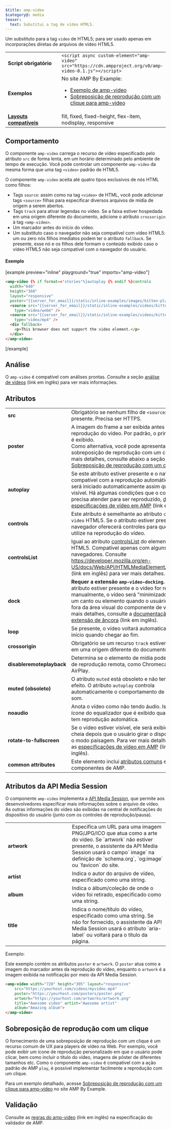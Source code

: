 ```yaml
---
$title: amp-video
$category@: media
teaser:
  text: Substitui a tag de vídeo HTML5.
---
```




<!--
       Copyright 2016 The AMP HTML Authors. All Rights Reserved.

       Licensed under the Apache License, Version 2.0 (the "License");
     you may not use this file except in compliance with the License.
     You may obtain a copy of the License at

     http://www.apache.org/licenses/LICENSE-2.0

     Unless required by applicable law or agreed to in writing, software
     distributed under the License is distributed on an "AS-IS" BASIS,
     WITHOUT WARRANTIES OR CONDITIONS OF ANY KIND, either express or implied.
     See the License for the specific language governing permissions and
     limitations under the License.
-->



Um substituto para a tag `video` de HTML5; para ser usado apenas em incorporações diretas de arquivos de vídeo HTML5.

<table>
  <tr>
    <td width="40%"><strong>Script obrigatório</strong></td>
    <td><code>&lt;script async custom-element="amp-video" src="https://cdn.ampproject.org/v0/amp-video-0.1.js">&lt;/script></code></td>
  </tr>
  <tr>
    <td width="40%"><strong>Exemplos</strong></td>
    <td>No site AMP By Example:<ul>
      <li><a href="https://ampbyexample.com/components/amp-video/">Exemplo de amp-video</a></li>
      <li><a href="https://ampbyexample.com/advanced/click-to-play_overlay_for_amp-video/">Sobreposição de reprodução com um clique para amp-video</a></li></ul></td>
    </tr>
    <tr>
      <td class="col-fourty"><strong><a href="../../../documentation/guides-and-tutorials/develop/style_and_layout/control_layout.md">Layouts compatíveis</a></strong></td>
      <td>fill, fixed, fixed-height, flex-item, nodisplay, responsive</td>
    </tr>
  </table>

## Comportamento <a name="behavior"></a>

O componente `amp-video` carrega o recurso de vídeo especificado pelo atributo `src` de forma lenta, em um horário determinado pelo ambiente de tempo de execução. Você pode controlar um componente `amp-video` da mesma forma que uma tag `<video>` padrão de HTML5.

O componente `amp-video` aceita até quatro tipos exclusivos de nós HTML como filhos:

* Tags `source`: assim como na tag `<video>` de HTML, você pode adicionar tags `<source>` filhas para especificar diversos arquivos de mídia de origem a serem abertos.
* Tags `track` para ativar legendas no vídeo. Se a faixa estiver hospedada em uma origem diferente do documento, adicione o atributo `crossorigin` à tag `<amp-video>`.
* Um marcador antes do início do vídeo.
* Um substituto caso o navegador não seja compatível com vídeo HTML5: um ou zero nós filhos imediatos podem ter o atributo `fallback`. Se presente, esse nó e os filhos dele formam o conteúdo exibido caso o vídeo HTML5 não seja compatível com o navegador do usuário.

#### Exemplo <a name="example"></a>

[example preview="inline" playground="true" imports="amp-video"]
```html
<amp-video {% if format=='stories'%}autoplay {% endif %}controls
  width="640"
  height="360"
  layout="responsive"
  poster="{{server_for_email}}/static/inline-examples/images/kitten-playing.png">
  <source src="{{server_for_email}}/static/inline-examples/videos/kitten-playing.webm"
    type="video/webm" />
  <source src="{{server_for_email}}/static/inline-examples/videos/kitten-playing.mp4"
    type="video/mp4" />
  <div fallback>
    <p>This browser does not support the video element.</p>
  </div>
</amp-video>
```
[/example]

## Análise <a name="analytics"></a>

O `amp-video` é compatível com análises prontas. Consulte a seção [análise de vídeos](https://github.com/ampproject/amphtml/blob/main/extensions/amp-analytics/amp-video-analytics.md) (link em inglês) para ver mais informações.

## Atributos <a name="attributes"></a>

<table>
  <tr>
    <td width="40%"><strong>src</strong></td>
    <td>Obrigatório se nenhum filho de <code>&lt;source&gt;</code> estiver presente. Precisa ser HTTPS.</td>
  </tr>
  <tr>
    <td width="40%"><strong>poster</strong></td>
    <td>A imagem do frame a ser exibida antes do início da reprodução do vídeo. Por padrão, o primeiro frame é exibido.
      <br>
        Como alternativa, você pode apresentar uma sobreposição de reprodução com um clique. Para mais detalhes, consulte abaixo a seção <a href="#click-to-play-overlay">Sobreposição de reprodução com um clique</a>.</td>
      </tr>
      <tr>
        <td width="40%"><strong>autoplay</strong></td>
        <td>Se este atributo estiver presente e o navegador for compatível com a reprodução automática, o vídeo será iniciado automaticamente assim que ficar visível. Há algumas condições que o componente precisa atender para ser reproduzido, <a href="https://github.com/ampproject/amphtml/blob/main/spec/amp-video-interface.md#autoplay">descritas na especificações de vídeo em AMP</a> (link em inglês).</td>
      </tr>
      <tr>
        <td width="40%"><strong>controls</strong></td>
        <td>Este atributo é semelhante ao atributo <code>controls</code> no <code>video</code> HTML5. Se o atributo estiver presente, o navegador oferecerá controles para que o usuário utilize na reprodução do vídeo.</td>
      </tr>
      <tr>
        <td width="40%"><strong>controlsList</strong></td>
        <td>Igual ao atributo <a href="https://developer.mozilla.org/pt-BR/docs/Web/API/HTMLMediaElement/controlsList">controlsList</a> do elemento de vídeo HTML5. Compatível apenas com alguns navegadores. Consulte <a href="https://developer.mozilla.org/pt-BR/docs/Web/API/HTMLMediaElement/controlsList">https://developer.mozilla.org/en-US/docs/Web/API/HTMLMediaElement/controlsList</a> (link em inglês) para ver mais detalhes.</td>
      </tr>
      <tr>
        <td width="40%"><strong>dock</strong></td>
        <td><strong>Requer a extensão <code>amp-video-docking</code>.</strong> Se o atributo estiver presente e o vídeo for reproduzido manualmente, o vídeo será "minimizado" e fixado a um canto ou elemento quando o usuário rolar para fora da área visual do componente de vídeo.
            Para mais detalhes, consulte a <a href="amp-video-docking.md">documentação sobre a extensão de âncora</a> (link em inglês).</td>
        </tr>
        <tr>
          <td width="40%"><strong>loop</strong></td>
          <td>Se presente, o vídeo voltará automaticamente ao início quando chegar ao fim.</td>
        </tr>
        <tr>
          <td width="40%"><strong>crossorigin</strong></td>
          <td>Obrigatório se um recurso <code>track</code> estiver hospedado em uma origem diferente do documento.</td>
        </tr>
        <tr>
          <td width="40%"><strong>disableremoteplayback</strong></td>
          <td>Determina se o elemento de mídia pode ter uma IU de reprodução remota, como Chromecast ou AirPlay.</td>
        </tr>
        <tr>
          <td width="40%"><strong>muted (obsoleto)</strong></td>
          <td>O atributo <code>muted</code> está obsoleto e não tem mais efeito. O atributo <code>autoplay</code> controla automaticamente o comportamento de desativar o som.</td>
        </tr>
        <tr>
          <td width="40%"><strong>noaudio</strong></td>
          <td>Anota o vídeo como não tendo áudio. Isso oculta o ícone do equalizador que é exibido quando o vídeo tem reprodução automática.</td>
        </tr>
        <tr>
          <td width="40%"><strong>rotate-to-fullscreen</strong></td>
          <td>Se o vídeo estiver visível, ele será exibido em tela cheia depois que o usuário girar o dispositivo para o modo paisagem. Para ver mais detalhes, consulte as <a href="https://github.com/ampproject/amphtml/blob/main/spec/amp-video-interface.md#rotate-to-fullscreen">especificações de vídeo em AMP</a> (link em inglês).</td>
        </tr>
        <tr>
          <td width="40%"><strong>common attributes</strong></td>
          <td>Este elemento inclui <a href="../../../documentation/guides-and-tutorials/learn/common_attributes.md">atributos comuns</a> estendidos a componentes de AMP.</td>
        </tr>
      </table>

## Atributos da API Media Session <a name="media-session-api-attributes"></a>

O componente `amp-video` implementa a [API Media Session](https://developers.google.com/web/updates/2017/02/media-session), que permite aos desenvolvedores especificar mais informações sobre o arquivo de vídeo. As outras informações do vídeo são exibidas na central de notificações do dispositivo do usuário (junto com os controles de reprodução/pausa).

<table>
  <tr>
    <td width="40%"><strong>artwork</strong></td>
    <td>Especifica um URL para uma imagem PNG/JPG/ICO que atua como a arte do vídeo. Se `artwork` não estiver presente, o assistente da API Media Session usará o campo` image` na definição de `schema.org`, `og:image` ou `favicon` do site.</td>
  </tr>
  <tr>
    <td width="40%"><strong>artist</strong></td>
    <td>Indica o autor do arquivo de vídeo, especificado como uma string.</td>
  </tr>
  <tr>
    <td width="40%"><strong>album</strong></td>
    <td>Indica o álbum/coleção de onde o vídeo foi retirado, especificado como uma string.</td>
  </tr>
  <tr>
    <td width="40%"><strong>title</strong></td>
    <td>Indica o nome/título do vídeo, especificado como uma string. Se não for fornecido, o assistente da API Media Session usará o atributo `aria-label` ou voltará para o título da página.</td>
  </tr>
</table>

Exemplo:

Este exemplo contém os atributos `poster` e `artwork`. O `poster` atua como a imagem do marcador antes da reprodução do vídeo, enquanto o `artwork` é a imagem exibida na notificação por meio da API Media Session.

```html
<amp-video width="720" height="305" layout="responsive"
    src="https://yourhost.com/videos/myvideo.mp4"
    poster="https://yourhost.com/posters/poster.png"
    artwork="https://yourhost.com/artworks/artwork.png"
    title="Awesome video" artist="Awesome artist"
    album="Amazing album">
</amp-video>
```

## Sobreposição de reprodução com um clique <a name="click-to-play-overlay"></a>

O fornecimento de uma sobreposição de reprodução com um clique é um recurso comum de UX para players de vídeo na Web.  Por exemplo, você pode exibir um ícone de reprodução personalizado em que o usuário pode clicar, bem como incluir o título do vídeo, imagens de pôster de diferentes tamanhos etc.  Como o componente `amp-video` é compatível com a ação padrão de AMP `play`, é possível implementar facilmente a reprodução com um clique.

Para um exemplo detalhado, acesse [Sobreposição de reprodução com um clique para amp-video](https://ampbyexample.com/advanced/click-to-play_overlay_for_amp-video/) no site AMP By Example.

## Validação <a name="validation"></a>

Consulte as [regras do amp-video](https://github.com/ampproject/amphtml/blob/main/validator/validator-main.protoascii) (link em inglês) na especificação do validador de AMP.
